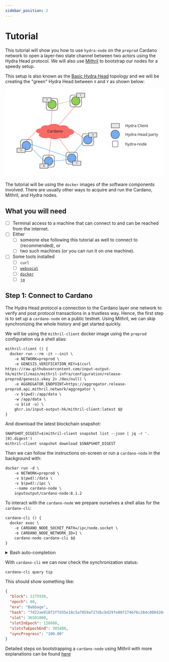 ```yaml
---
sidebar_position: 2
---
```


# Tutorial

This tutorial will show you how to use `hydra-node` on the `preprod` Cardano
network to open a layer-two state channel between two actors using the Hydra
Head protocol. We will also use [Mithril](https://mithril.network) to bootstrap
our nodes for a speedy setup.

This setup is also known as the [Basic Hydra Head](/topologies/basic) topology
and we will be creating the "green" Hydra Head between `X` and `Y` as shown
below:

![](../../topologies/basic/basic-hydra-head.jpg)

The tutorial will be using the `docker` images of the software components
involved. There are usually other ways to acquire and run the Cardano, Mithril,
and Hydra nodes.

## What you will need

- [ ] Terminal access to a machine that can connect to and can be reached from the internet.
- [ ] Either
  - [ ] someone else following this tutorial as well to connect to (recommended), or
  - [ ] two such machines (or you can run it on one machine).
- [ ] Some tools installed
  - [ ] `curl`
  - [ ] [`websocat`](https://github.com/vi/websocat)
  - [ ] [`docker`](https://docs.docker.com/get-docker)
  - [ ] [`jq`](https://jqlang.github.io/jq/)

## Step 1: Connect to Cardano

The Hydra Head protocol a connection to the Cardano layer one network to verify
and post protocol transactions in a trustless way. Hence, the first step is to
set up a `cardano-node` on a public testnet. Using Mithril, we can skip
synchronizing the whole history and get started quickly.

We will be using the `mithril-client` docker image using the `preprod`
configuration via a shell alias:

```shell
mithril-client () {
  docker run --rm -it --init \
    -e NETWORK=preprod \
    -e GENESIS_VERIFICATION_KEY=$(curl https://raw.githubusercontent.com/input-output-hk/mithril/main/mithril-infra/configuration/release-preprod/genesis.vkey 2> /dev/null) \
    -e AGGREGATOR_ENDPOINT=https://aggregator.release-preprod.api.mithril.network/aggregator \
    -v $(pwd):/app/data \
    -w /app/data \
    -u $(id -u) \
    ghcr.io/input-output-hk/mithril-client:latest $@
}
```

And download the latest blockchain snapshot:

```shell
SNAPSHOT_DIGEST=$(mithril-client snapshot list --json | jq -r '.[0].digest')
mithril-client snapshot download $SNAPSHOT_DIGEST
```

Then we can follow the instructions on-screen or run a `cardano-node` in the
background with:

```shell
docker run -d \
    -e NETWORK=preprod \
    -v $(pwd):/data \
    -v $(pwd):/ipc \
    --name cardano-node \
    inputoutput/cardano-node:8.1.2
```

To interact with the `cardano-node` we prepare ourselves a shell alias for the
`cardano-cli`:

```shell
cardano-cli () {
  docker exec \
    -e CARDANO_NODE_SOCKET_PATH=/ipc/node.socket \
    -e CARDANO_NODE_NETWORK_ID=1 \
    cardano-node cardano-cli $@
}
```

<details>
<summary>Bash auto-completion</summary>

If you are using `bash`, you can get auto-completion of `cardano-cli` using:

```shell
source <(cardano-cli --bash-completion-script cardano-cli)
```

</details>

With `cardano-cli` we can now check the synchronization status:

```shell
cardano-cli query tip
```

This should show something like:

```json
{
  "block": 1275938,
  "epoch": 88,
  "era": "Babbage",
  "hash": "7d22ae918f3ffd35e18c5a7859af27dbcbd29fe08f274b76c284c00042044a2e",
  "slot": 36501000,
  "slotInEpoch": 126600,
  "slotsToEpochEnd": 305400,
  "syncProgress": "100.00"
}
```

Detailed steps on bootstrapping a `cardano-node` using Mithril with more
explanations can be found
[here](https://mithril.network/doc/manual/getting-started/bootstrap-cardano-node)
